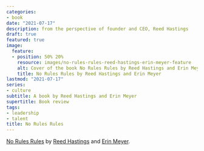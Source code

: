 ```yaml
---
categories:
- book
date: "2021-07-17"
description: from the perspective of founder and CEO, Reed Hastings
draft: true
featured: true
image:
  feature:
  - position: 50% 20%
    resource: images/no-rules-rules-reed-hastings-erin-meyer-feature
    alt: Cover of the book No Rules Rules by Reed Hastings and Erin Meyer
    title: No Rules Rules by Reed Hastings and Erin Meyer
lastmod: "2021-07-17"
series:
- culture
subtitle: A book by Reed Hastings and Erin Meyer
supertitle: Book review
tags:
- leadership
- talent
title: No Rules Rules
---
```


[No Rules Rules](https://www.amazon.com/gp/product/1939714095/ref=as_li_qf_asin_il_tl?ie=UTF8&tag=shzq-20&creative=9325&linkCode=as2&creativeASIN=1939714095&linkId=3ce451cff42bcc42556435240d94dc3c) by [Reed Hastings](https://en.wikipedia.org/wiki/Reed_Hastings) and [Erin Meyer](https://erinmeyer.com/).
